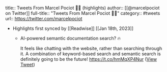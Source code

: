 title:: Tweets From Marcel Pociot 🧙‍♂️ (highlights)
author:: [[@marcelpociot on Twitter]]
full-title:: "Tweets From Marcel Pociot 🧙‍♂️"
category:: #tweets
url:: https://twitter.com/marcelpociot

- Highlights first synced by [[Readwise]] [[Jan 18th, 2023]]
	- AI-powered semantic documentation search? 🔥
	  
	  It feels like chatting with the website, rather than searching through it.
	  A combination of keyword-based search and semantic search is definitely going to be the future! https://t.co/hmMqXP4Nur ([View Tweet](https://twitter.com/marcelpociot/status/1613322623387111427))